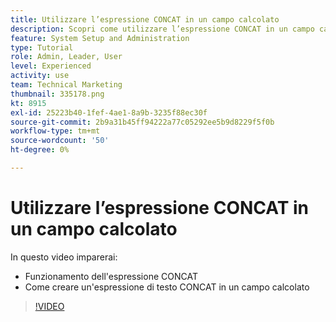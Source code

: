 ```yaml
---
title: Utilizzare l’espressione CONCAT in un campo calcolato
description: Scopri come utilizzare l’espressione CONCAT in un campo calcolato in Adobe [!DNL Workfront].
feature: System Setup and Administration
type: Tutorial
role: Admin, Leader, User
level: Experienced
activity: use
team: Technical Marketing
thumbnail: 335178.png
kt: 8915
exl-id: 25223b40-1fef-4ae1-8a9b-3235f88ec30f
source-git-commit: 2b9a31b45ff94222a77c05292ee5b9d8229f5f0b
workflow-type: tm+mt
source-wordcount: '50'
ht-degree: 0%

---
```


# Utilizzare l’espressione CONCAT in un campo calcolato

In questo video imparerai:

* Funzionamento dell&#39;espressione CONCAT
* Come creare un&#39;espressione di testo CONCAT in un campo calcolato

>[!VIDEO](https://video.tv.adobe.com/v/335178/?quality=12)
